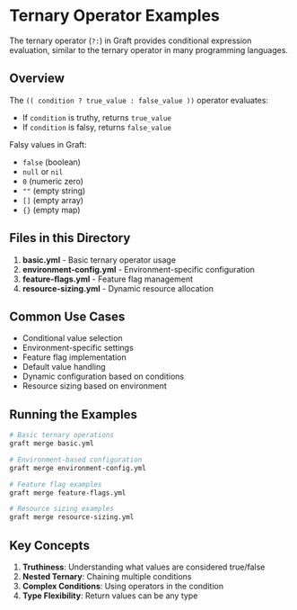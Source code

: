 # Ternary Operator Examples

The ternary operator (`?:`) in Graft provides conditional expression evaluation, similar to the ternary operator in many programming languages.

## Overview

The `(( condition ? true_value : false_value ))` operator evaluates:
- If `condition` is truthy, returns `true_value`
- If `condition` is falsy, returns `false_value`

Falsy values in Graft:
- `false` (boolean)
- `null` or `nil`
- `0` (numeric zero)
- `""` (empty string)
- `[]` (empty array)
- `{}` (empty map)

## Files in this Directory

1. **basic.yml** - Basic ternary operator usage
2. **environment-config.yml** - Environment-specific configuration
3. **feature-flags.yml** - Feature flag management
4. **resource-sizing.yml** - Dynamic resource allocation

## Common Use Cases

- Conditional value selection
- Environment-specific settings
- Feature flag implementation
- Default value handling
- Dynamic configuration based on conditions
- Resource sizing based on environment

## Running the Examples

```bash
# Basic ternary operations
graft merge basic.yml

# Environment-based configuration
graft merge environment-config.yml

# Feature flag examples
graft merge feature-flags.yml

# Resource sizing examples
graft merge resource-sizing.yml
```

## Key Concepts

1. **Truthiness**: Understanding what values are considered true/false
2. **Nested Ternary**: Chaining multiple conditions
3. **Complex Conditions**: Using operators in the condition
4. **Type Flexibility**: Return values can be any type